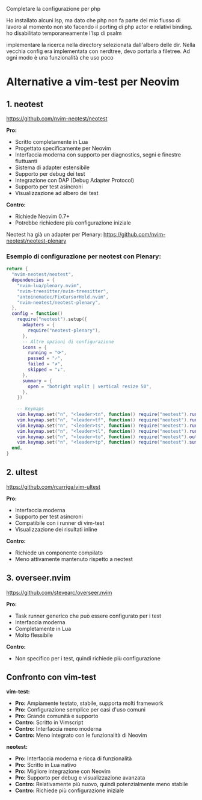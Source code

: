 Completare la configurazione per php

Ho installato alcuni lsp, ma dato che php non fa parte del mio flusso di lavoro al momento non sto 
facendo il porting di php actor e relativi binding.
ho disabilitato temporaneamente l'lsp di psalm


implementare la ricerca nella directory selezionata dall'albero delle dir.
Nella vecchia config era implementata con nerdtree, devo portarla a filetree. Ad ogni modo è una funzionalità
che uso poco

# Alternative a vim-test per Neovim

## 1. neotest
https://github.com/nvim-neotest/neotest

**Pro:**
- Scritto completamente in Lua
- Progettato specificamente per Neovim
- Interfaccia moderna con supporto per diagnostics, segni e finestre fluttuanti
- Sistema di adapter estensibile
- Supporto per debug dei test
- Integrazione con DAP (Debug Adapter Protocol)
- Supporto per test asincroni
- Visualizzazione ad albero dei test

**Contro:**
- Richiede Neovim 0.7+
- Potrebbe richiedere più configurazione iniziale

Neotest ha già un adapter per Plenary:
https://github.com/nvim-neotest/neotest-plenary

### Esempio di configurazione per neotest con Plenary:

```lua
return {
  "nvim-neotest/neotest",
  dependencies = {
    "nvim-lua/plenary.nvim",
    "nvim-treesitter/nvim-treesitter",
    "antoinemadec/FixCursorHold.nvim",
    "nvim-neotest/neotest-plenary",
  },
  config = function()
    require("neotest").setup({
      adapters = {
        require("neotest-plenary"),
      },
      -- Altre opzioni di configurazione
      icons = {
        running = "⟳",
        passed = "✓",
        failed = "✗",
        skipped = "↓",
      },
      summary = {
        open = "botright vsplit | vertical resize 50",
      },
    })
    
    -- Keymaps
    vim.keymap.set("n", "<leader>tn", function() require("neotest").run.run() end, { desc = "Run nearest test" })
    vim.keymap.set("n", "<leader>tf", function() require("neotest").run.run(vim.fn.expand("%")) end, { desc = "Run file tests" })
    vim.keymap.set("n", "<leader>ts", function() require("neotest").run.run("tests/") end, { desc = "Run all tests" })
    vim.keymap.set("n", "<leader>tl", function() require("neotest").run.run_last() end, { desc = "Run last test" })
    vim.keymap.set("n", "<leader>to", function() require("neotest").output.open() end, { desc = "Open test output" })
    vim.keymap.set("n", "<leader>tp", function() require("neotest").summary.toggle() end, { desc = "Toggle test panel" })
  end,
}
```

## 2. ultest
https://github.com/rcarriga/vim-ultest

**Pro:**
- Interfaccia moderna
- Supporto per test asincroni
- Compatibile con i runner di vim-test
- Visualizzazione dei risultati inline

**Contro:**
- Richiede un componente compilato
- Meno attivamente mantenuto rispetto a neotest

## 3. overseer.nvim
https://github.com/stevearc/overseer.nvim

**Pro:**
- Task runner generico che può essere configurato per i test
- Interfaccia moderna
- Completamente in Lua
- Molto flessibile

**Contro:**
- Non specifico per i test, quindi richiede più configurazione

## Confronto con vim-test

**vim-test:**
- **Pro:** Ampiamente testato, stabile, supporta molti framework
- **Pro:** Configurazione semplice per casi d'uso comuni
- **Pro:** Grande comunità e supporto
- **Contro:** Scritto in Vimscript
- **Contro:** Interfaccia meno moderna
- **Contro:** Meno integrato con le funzionalità di Neovim

**neotest:**
- **Pro:** Interfaccia moderna e ricca di funzionalità
- **Pro:** Scritto in Lua nativo
- **Pro:** Migliore integrazione con Neovim
- **Pro:** Supporto per debug e visualizzazione avanzata
- **Contro:** Relativamente più nuovo, quindi potenzialmente meno stabile
- **Contro:** Richiede più configurazione iniziale
